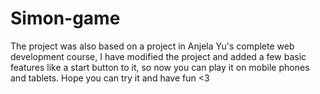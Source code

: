 # Simon-game
The project was also based on a project in Anjela Yu's complete web development course, I have modified the project and added a few basic features like a start button to it, so now you can play it on mobile phones and tablets. Hope you can try it and have fun &lt;3
